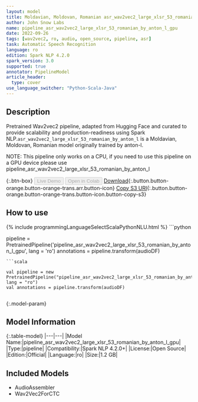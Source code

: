 ```yaml
---
layout: model
title: Moldavian, Moldovan, Romanian asr_wav2vec2_large_xlsr_53_romanian_by_anton_l_gpu TFWav2Vec2ForCTC from anton-l
author: John Snow Labs
name: pipeline_asr_wav2vec2_large_xlsr_53_romanian_by_anton_l_gpu
date: 2022-09-26
tags: [wav2vec2, ro, audio, open_source, pipeline, asr]
task: Automatic Speech Recognition
language: ro
edition: Spark NLP 4.2.0
spark_version: 3.0
supported: true
annotator: PipelineModel
article_header:
  type: cover
use_language_switcher: "Python-Scala-Java"
---
```


## Description

Pretrained Wav2vec2  pipeline, adapted from Hugging Face and curated to provide scalability and production-readiness using Spark NLP.`asr_wav2vec2_large_xlsr_53_romanian_by_anton_l` is a Moldavian, Moldovan, Romanian model originally trained by anton-l.

NOTE: This pipeline only works on a CPU, if you need to use this pipeline on a GPU device please use pipeline_asr_wav2vec2_large_xlsr_53_romanian_by_anton_l

{:.btn-box}
<button class="button button-orange" disabled>Live Demo</button>
<button class="button button-orange" disabled>Open in Colab</button>
[Download](https://s3.amazonaws.com/auxdata.johnsnowlabs.com/public/models/pipeline_asr_wav2vec2_large_xlsr_53_romanian_by_anton_l_gpu_ro_4.2.0_3.0_1664217188739.zip){:.button.button-orange.button-orange-trans.arr.button-icon}
[Copy S3 URI](s3://auxdata.johnsnowlabs.com/public/models/pipeline_asr_wav2vec2_large_xlsr_53_romanian_by_anton_l_gpu_ro_4.2.0_3.0_1664217188739.zip){:.button.button-orange.button-orange-trans.button-icon.button-copy-s3}

## How to use



<div class="tabs-box" markdown="1">
{% include programmingLanguageSelectScalaPythonNLU.html %}
```python

pipeline = PretrainedPipeline('pipeline_asr_wav2vec2_large_xlsr_53_romanian_by_anton_l_gpu', lang = 'ro')
annotations =  pipeline.transform(audioDF)
    
```
```scala

val pipeline = new PretrainedPipeline("pipeline_asr_wav2vec2_large_xlsr_53_romanian_by_anton_l_gpu", lang = "ro")
val annotations = pipeline.transform(audioDF)
    
```
</div>

{:.model-param}
## Model Information

{:.table-model}
|---|---|
|Model Name:|pipeline_asr_wav2vec2_large_xlsr_53_romanian_by_anton_l_gpu|
|Type:|pipeline|
|Compatibility:|Spark NLP 4.2.0+|
|License:|Open Source|
|Edition:|Official|
|Language:|ro|
|Size:|1.2 GB|

## Included Models

- AudioAssembler
- Wav2Vec2ForCTC